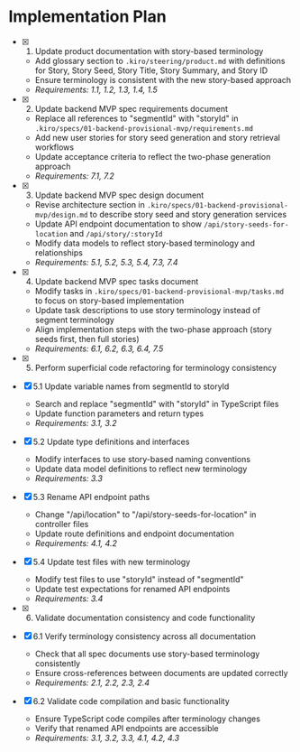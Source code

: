 # Implementation Plan

- [x] 1. Update product documentation with story-based terminology

  - Add glossary section to `.kiro/steering/product.md` with definitions for Story, Story Seed, Story Title, Story Summary, and Story ID
  - Ensure terminology is consistent with the new story-based approach
  - _Requirements: 1.1, 1.2, 1.3, 1.4, 1.5_

- [x] 2. Update backend MVP spec requirements document

  - Replace all references to "segmentId" with "storyId" in `.kiro/specs/01-backend-provisional-mvp/requirements.md`
  - Add new user stories for story seed generation and story retrieval workflows
  - Update acceptance criteria to reflect the two-phase generation approach
  - _Requirements: 7.1, 7.2_

- [x] 3. Update backend MVP spec design document

  - Revise architecture section in `.kiro/specs/01-backend-provisional-mvp/design.md` to describe story seed and story generation services
  - Update API endpoint documentation to show `/api/story-seeds-for-location` and `/api/story/:storyId`
  - Modify data models to reflect story-based terminology and relationships
  - _Requirements: 5.1, 5.2, 5.3, 5.4, 7.3, 7.4_

- [x] 4. Update backend MVP spec tasks document

  - Modify tasks in `.kiro/specs/01-backend-provisional-mvp/tasks.md` to focus on story-based implementation
  - Update task descriptions to use story terminology instead of segment terminology
  - Align implementation steps with the two-phase approach (story seeds first, then full stories)
  - _Requirements: 6.1, 6.2, 6.3, 6.4, 7.5_

- [x] 5. Perform superficial code refactoring for terminology consistency
- [x] 5.1 Update variable names from segmentId to storyId

  - Search and replace "segmentId" with "storyId" in TypeScript files
  - Update function parameters and return types
  - _Requirements: 3.1, 3.2_

- [x] 5.2 Update type definitions and interfaces

  - Modify interfaces to use story-based naming conventions
  - Update data model definitions to reflect new terminology
  - _Requirements: 3.3_

- [x] 5.3 Rename API endpoint paths

  - Change "/api/location" to "/api/story-seeds-for-location" in controller files
  - Update route definitions and endpoint documentation
  - _Requirements: 4.1, 4.2_

- [x] 5.4 Update test files with new terminology

  - Modify test files to use "storyId" instead of "segmentId"
  - Update test expectations for renamed API endpoints
  - _Requirements: 3.4_

- [x] 6. Validate documentation consistency and code functionality
- [x] 6.1 Verify terminology consistency across all documentation

  - Check that all spec documents use story-based terminology consistently
  - Ensure cross-references between documents are updated correctly
  - _Requirements: 2.1, 2.2, 2.3, 2.4_

- [x] 6.2 Validate code compilation and basic functionality
  - Ensure TypeScript code compiles after terminology changes
  - Verify that renamed API endpoints are accessible
  - _Requirements: 3.1, 3.2, 3.3, 4.1, 4.2, 4.3_
